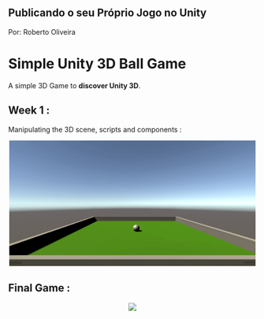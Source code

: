 ## Publicando o seu Próprio Jogo no Unity
Por: Roberto Oliveira

# Simple Unity 3D Ball Game

A simple 3D Game to **discover Unity 3D**.


## Week 1 :
Manipulating the 3D scene, scripts and components :
<p align="center">
  <img  src="Screenshots/week1.gif" width="500px" >

## Final Game :
<p align="center">
  <img  src="Screenshots/final.gif" width="500px" >
